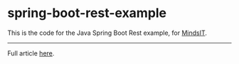 # spring-boot-rest-example
This is the code for the Java Spring Boot Rest example, for [MindsIT](https://mindsit.net).

----------

Full article [here](https://mindsit.net/spring-boot-rest-example).
